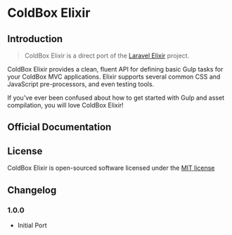 # ColdBox Elixir

## Introduction

> ColdBox Elixir is a direct port of the [Laravel Elixir](https://github.com/laravel/elixir) project.

ColdBox Elixir provides a clean, fluent API for defining basic Gulp tasks for your ColdBox MVC applications. Elixir supports several common CSS and JavaScript pre-processors, and even testing tools.

If you've ever been confused about how to get started with Gulp and asset compilation, you will love ColdBox Elixir!


## Official Documentation



## License

ColdBox Elixir is open-sourced software licensed under the [MIT license](http://opensource.org/licenses/MIT)

## Changelog

### 1.0.0

- Initial Port